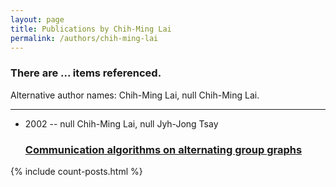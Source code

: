 ```yaml
---
layout: page
title: Publications by Chih-Ming Lai
permalink: /authors/chih-ming-lai
---
```


<h3 id="number-posts">There are ... items referenced.</h3>
<p id='info-authors'>Alternative author names: Chih-Ming Lai, null Chih-Ming Lai.</p>
<hr />
<ul class="post-list">
<li><span class='post-meta'>2002 -- null Chih-Ming Lai, null Jyh-Jong Tsay</span><h3><a class='post-link' href="{{ site.baseurl }}/communication-algorithms-on-alternating-group-graphs">Communication algorithms on alternating group graphs</a></h3></li>

</ul>
{% include count-posts.html %}

